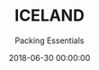 ---
title: 'ICELAND'
subtitle: 'Packing Essentials'
date: 2018-06-30 00:00:00
description: iceland
featured_image: '/images/demo/demo-square.jpg'
---